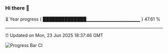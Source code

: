 ### Hi there 👋

⏳ Year progress { ██████████████▁▁▁▁▁▁▁▁▁▁▁▁▁▁▁▁ } 47.61 %

---

⏰ Updated on Mon, 23 Jun 2025 18:37:46 GMT

![Progress Bar CI](https://github.com/DhruviPatel157/GitHub-Actions-Demo/workflows/Progress%20Bar%20CI/badge.svg)
